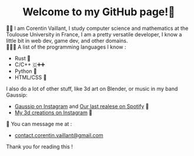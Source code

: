 <div align="center">
  <h1>Welcome to my GitHub page!🤗</h1>
</div>

💁🏻 I am Corentin Vaillant, I study computer science and mathematics at the Toulouse University in France, I am a pretty versatile developer, I know a little bit in web dev, game dev, and other domains. </br>
🧑🏻‍💻 A list of the programming languages I know :
* Rust 🦀
* C/C++ 🇨➕➕
* Python 🐍
* HTML/CSS 📄

I also do a lot of other stuff, like 3d art on Blender, or music in my band Gaussip:
* [Gaussip on Instagram](instagram.com/gaussip) and [Our last realese on Spotify](open.spotify.com/album/3wztDVSUZV5jCG5eyyd9FU)  🥁
* [My 3d creations on Instagram](instagram.com/okkoquelicot_3d) 🎨

📧 You can message me at :
* [contact.corentin.vaillant@gmail.com](mailto:contact.corentin.vaillant@gmail.com)

Thank you for reading this !
